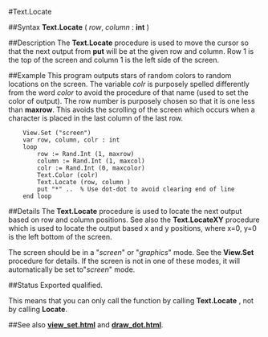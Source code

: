 
#Text.Locate

##Syntax
**Text.Locate** ( _row_, _column_ : **int** )


##Description
The **Text.Locate** procedure is used to move the cursor so that the next output from **put** will be at the given row and column. Row 1 is the top of the screen and column 1 is the left side of the screen.


##Example
This program outputs stars of random colors to random locations on the screen. The variable _colr_ is purposely spelled differently from the word _color_ to avoid the procedure of that name (used to set the color of output). The row number is purposely chosen so that it is one less than **maxrow**. This avoids the scrolling of the screen which occurs when a character is placed in the last column of the last row.

        View.Set ("screen")
        var row, column, colr : int
        loop
            row := Rand.Int (1, maxrow)
            column := Rand.Int (1, maxcol)
            colr := Rand.Int (0, maxcolor)
            Text.Color (colr)
            Text.Locate (row, column )
            put "*" ..  % Use dot-dot to avoid clearing end of line
        end loop
##Details
The **Text.Locate** procedure is used to locate the next output based on row and column positions. See also the **Text.LocateXY** procedure which is used to locate the output based x and y positions, where x=0, y=0 is the left bottom of the screen.

The screen should be in a "_screen_" or "_graphics_" mode. See the **View.Set** procedure for details. If the screen is not in one of these modes, it will automatically be set to"_screen_" mode.


##Status
Exported qualified.

This means that you can only call the function by calling **Text.Locate** , not by calling **Locate**.


##See also
**[view_set.html](View.Set)** and **[draw_dot.html](Draw.Dot)**.

